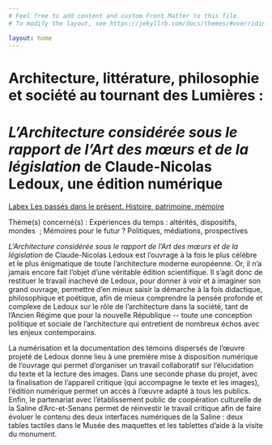 ```yaml
---
# Feel free to add content and custom Front Matter to this file.
# To modify the layout, see https://jekyllrb.com/docs/themes/#overriding-theme-defaults

layout: home
---
```


# Architecture, littérature, philosophie et société au tournant des Lumières :

# *L’Architecture considérée sous le rapport de l’Art des mœurs et de la législation* de Claude-Nicolas Ledoux, une édition numérique

[Labex Les passés dans le présent. Histoire, patrimoine, mémoire](http://passes-present.eu)

Thème(s) concerné(s) : Expériences du temps : altérités, dispositifs, mondes  ; Mémoires pour le futur ? Politiques, médiations, prospectives

*L’Architecture considérée sous le rapport de l’Art des mœurs et de la législation* de Claude-Nicolas Ledoux est l’ouvrage à la fois le plus célèbre et le plus énigmatique de toute l’architecture moderne européenne. Or, il n’a jamais encore fait l’objet d’une véritable édition scientifique. Il s’agit donc de restituer le travail inachevé de Ledoux, pour donner à voir et à imaginer son grand ouvrage, permettre d’en mieux saisir la démarche à la fois didactique, philosophique et poétique, afin de mieux comprendre la pensée profonde et complexe de Ledoux sur le rôle de l’architecture dans la société, tant de l’Ancien Régime que pour la nouvelle République -- toute une conception politique et sociale de l’architecture qui entretient de nombreux échos avec les enjeux contemporains.

La numérisation et la documentation des témoins dispersés de l’œuvre projeté de Ledoux donne lieu à une première mise à disposition numérique de l’ouvrage qui permet d’organiser un travail collaboratif sur l’élucidation du texte et la lecture des images. Dans une seconde phase du projet, avec la finalisation de l’appareil critique (qui accompagne le texte et les images), l’édition numérique permet un accès à l’œuvre adapté à tous les publics. Enfin, le partenariat avec l’établissement public de coopération culturelle de la Saline d’Arc-et-Senans permet de réinvestir le travail critique afin de faire évoluer le contenu des deux interfaces numériques de la Saline : deux tables tactiles dans le Musée des maquettes et les tablettes d’aide à la visite du monument.

